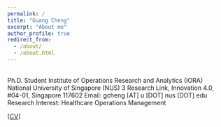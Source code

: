 ```yaml
---
permalink: /
title: "Guang Cheng"
excerpt: "About me"
author_profile: true
redirect_from: 
  - /about/
  - /about.html
---  
```

  
<br/>  
Ph.D. Student  
Institute of Operations Research and Analytics (IORA)   
National University of Singapore (NUS)  
3 Research Link, Innovation 4.0, #04-01, Singapore 117602  
Email: gcheng [AT] u [DOT] nus [DOT] edu  
Research Interest: Healthcare Operations Management

[[CV](https://drive.google.com/file/d/1wG4U5neyPrh90aHA6hi6aaliP0hb4ZZz/view?usp=sharing)]  
